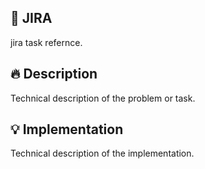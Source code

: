 :ledger: JIRA
--
jira task refernce.

:fire: Description
--
Technical description of the problem or task.
 
:bulb: Implementation
--
Technical description of the implementation.
